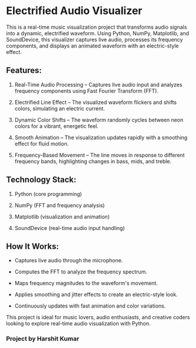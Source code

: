 # Electrified Audio Visualizer
This is a real-time music visualization project that transforms audio signals into a dynamic, electrified waveform. Using Python, NumPy, Matplotlib, and SoundDevice, this visualizer captures live audio, processes its frequency components, and displays an animated waveform with an electric-style effect.

## Features:
1. Real-Time Audio Processing – Captures live audio input and analyzes frequency components using Fast Fourier Transform (FFT).

2. Electrified Line Effect – The visualized waveform flickers and shifts colors, simulating an electric current.

3. Dynamic Color Shifts – The waveform randomly cycles between neon colors for a vibrant, energetic feel.

4. Smooth Animation – The visualization updates rapidly with a smoothing effect for fluid motion.

5. Frequency-Based Movement – The line moves in response to different frequency bands, highlighting changes in bass, mids, and treble.

## Technology Stack:
1. Python (core programming)

2. NumPy (FFT and frequency analysis)

3. Matplotlib (visualization and animation)

4. SoundDevice (real-time audio input handling)

## How It Works:
- Captures live audio through the microphone.

- Computes the FFT to analyze the frequency spectrum.

- Maps frequency magnitudes to the waveform's movement.

- Applies smoothing and jitter effects to create an electric-style look.

- Continuously updates with fast animation and color variations.

This project is ideal for music lovers, audio enthusiasts, and creative coders looking to explore real-time audio visualization with Python.

### Project by Harshit Kumar
